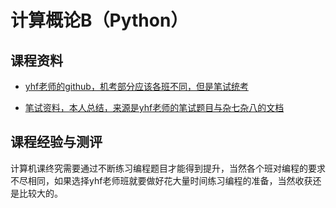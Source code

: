 # 计算概论B（Python）

## 课程资料

- [yhf老师的github，机考部分应该各班不同，但是笔试统考](https://github.com/GMyhf/2024fall-cs101)

- [笔试资料，本人总结，来源是yhf老师的笔试题目与杂七杂八的文档](written_exam)

## 课程经验与测评

计算机课终究需要通过不断练习编程题目才能得到提升，当然各个班对编程的要求不尽相同，如果选择yhf老师班就要做好花大量时间练习编程的准备，当然收获还是比较大的。